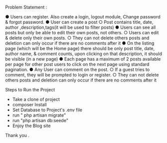 Problem Statement :

● Users can register. Also create a login, logout module, Change password & forgot password. 
● User can create a post 
○ Post contains title, date, author ,description,tags(it will be used to filter posts) 
● Users can see all posts but only be able to edit their own posts, not others. ○ Users can edit & delete only their own posts. 
○ They can not delete others posts and deletion can only occur if there are no comments after it 
● On the listing page (which will be the Home page) there should be only post title, date, author name, & comment counts, upon clicking on that description, it should be visible (in a new page) 
● Each page has a maximum of 2 posts available per page for other post users to click on the next page using standard pagination. 
● Any User can comment on the post. 
○ If a guest tries to comment, they will be prompted to login or register. ○ They can not delete others posts and deletion can only occur if there are no comments after it


Steps to Run the Project 
- Take a clone of project 
- composer Install
- Set Database to Project's .env file 
- run " php artisan migrate"
- run "php artisan db:seede"
- Enjoy the Blog site 


Thank you .
